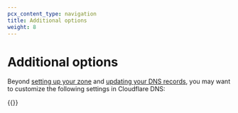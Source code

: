```yaml
---
pcx_content_type: navigation
title: Additional options
weight: 8
---
```


# Additional options

Beyond [setting up your zone](/dns/zone-setups/) and [updating your DNS records](/dns/manage-dns-records/), you may want to customize the following settings in Cloudflare DNS:

{{<directory-listing>}}
